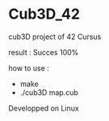 # Cub3D_42

cub3D project of 42 Cursus

result : Succes 100%

how to use :
- make
- ./cub3D map.cub

Developped on Linux
